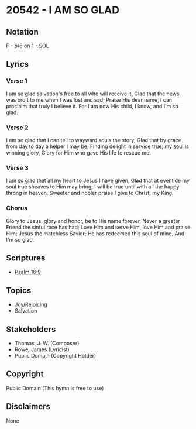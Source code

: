 # 20542 - I AM SO GLAD

## Notation

F - 6/8 on 1 - SOL

## Lyrics

### Verse 1

I am so glad salvation's free to all who will receive it, Glad that the news was bro't to me when I was lost and sad; Praise His dear name, I can proclaim that truly I believe it. For I am now His child, I know, and I'm so glad.

### Verse 2

I am so glad that I can tell to wayward souls the story, Glad that by grace from day to day a helper I may be; Finding delight in service true, my soul is winning glory, Glory for Him who gave His life to rescue me.

### Verse 3

I am so glad that all my heart to Jesus I have given, Glad that at eventide my soul true sheaves to Him may bring; I will be true until with all the happy throng in heaven, Sweeter and nobler praise I give to Christ, my King.

### Chorus

Glory to Jesus, glory and honor, be to His name forever, Never a greater Friend the sinful race has had; Love Him and serve Him, love Him and praise Him; Jesus the matchless Savior; He has redeemed this soul of mine, And I'm so glad.


## Scriptures

- [Psalm 16:9](https://www.biblegateway.com/passage/?search=Psalm%2016%3A9)

## Topics

- Joy/Rejoicing
- Salvation

## Stakeholders

- Thomas, J. W. (Composer)
- Rowe, James (Lyricist)
- Public Domain (Copyright Holder)

## Copyright

Public Domain
(This hymn is free to use)

## Disclaimers

None

